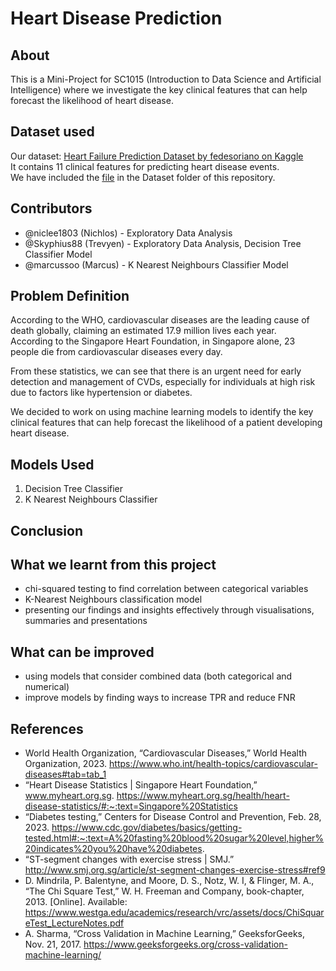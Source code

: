 # Heart Disease Prediction

## About
This is a Mini-Project for SC1015 (Introduction to Data Science and Artificial Intelligence) where we investigate the key clinical features that can help forecast the likelihood of heart disease.

## Dataset used
Our dataset: [Heart Failure Prediction Dataset by fedesoriano on Kaggle](https://www.kaggle.com/datasets/fedesoriano/heart-failure-prediction)  
It contains 11 clinical features for predicting heart disease events.  
We have included the [file](https://github.com/niclee1803/SC1015-Mini-Project/blob/main/Dataset/heart.csv) in the Dataset folder of this repository.   

## Contributors
* @niclee1803 (Nichlos) - Exploratory Data Analysis
* @Skyphius88 (Trevyen) - Exploratory Data Analysis, Decision Tree Classifier Model
* @marcussoo (Marcus) - K Nearest Neighbours Classifier Model

## Problem Definition
According to the WHO, cardiovascular diseases are the leading cause of death globally, claiming an estimated 17.9 million lives each year.    
According to the Singapore Heart Foundation, in Singapore alone, 23 people die from cardiovascular diseases every day.
   
From these statistics, we can see that there is an urgent need for early detection and management of CVDs, especially for individuals at high risk due to factors like hypertension or diabetes.    
    
We decided to work on using machine learning models to identify the key clinical features that can help forecast the likelihood of a patient developing heart disease.    


## Models Used
1. Decision Tree Classifier
2. K Nearest Neighbours Classifier


## Conclusion


## What we learnt from this project
* chi-squared testing to find correlation between categorical variables
* K-Nearest Neighbours classification model
* presenting our findings and insights effectively through visualisations, summaries and presentations

## What can be improved
* using models that consider combined data (both categorical and numerical)
* improve models by finding ways to increase TPR and reduce FNR

## References
* World Health Organization, “Cardiovascular Diseases,” World Health Organization, 2023. https://www.who.int/health-topics/cardiovascular-diseases#tab=tab_1‌    
* “Heart Disease Statistics | Singapore Heart Foundation,” www.myheart.org.sg. https://www.myheart.org.sg/health/heart-disease-statistics/#:~:text=Singapore%20Statistics    
* “Diabetes testing,” Centers for Disease Control and Prevention, Feb. 28, 2023. https://www.cdc.gov/diabetes/basics/getting-tested.html#:~:text=A%20fasting%20blood%20sugar%20level,higher%20indicates%20you%20have%20diabetes.      
* “ST-segment changes with exercise stress | SMJ.” http://www.smj.org.sg/article/st-segment-changes-exercise-stress#ref9    
* D. Mindrila, P. Balentyne, and Moore, D. S., Notz, W. I, & Flinger, M. A., “The Chi Square Test,” W. H. Freeman and Company, book-chapter, 2013. [Online]. Available: https://www.westga.edu/academics/research/vrc/assets/docs/ChiSquareTest_LectureNotes.pdf    
* A. Sharma, “Cross Validation in Machine Learning,” GeeksforGeeks, Nov. 21, 2017. https://www.geeksforgeeks.org/cross-validation-machine-learning/ ‌
